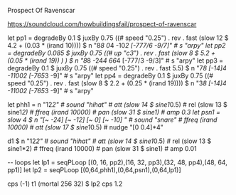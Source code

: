 Prospect Of Ravenscar

https://soundcloud.com/howbuildingsfail/prospect-of-ravenscar

let pp1 =  degradeBy 0.1 $ juxBy 0.75 ((# speed "0.25") . rev . fast (slow 12 $ 4.2 + (0.03 * (irand 10))))  $ n "8*8 0*4 -10*2 [-777/6 -9/7]" # s "arpy"
let pp2 =  degradeBy 0.085 $ juxBy 0.75 ((# up "c3") . rev . fast (slow 8 $ 5.2 + (0.05 * (irand 19))  ) )  $ n "8*8 -24*4 66*4 [-777/3 -9/3]" # s "arpy"
let pp3 =  degradeBy 0.1 $ juxBy 0.75 ((# speed "0.25") . rev . fast 5.5)  $ n "7*8 [-14]*4 -1100*2 [-765*3 -9]" # s "arpy"
let pp4 =  degradeBy 0.1 $ juxBy 0.75 ((# speed "0.25") . rev . fast (slow 8 $ 2.2 + (0.25 * (irand 19))))  $ n "3*8 [-14]*4 -1100*2 [-765*3 -9]" # s "arpy"

let phh1 = n "12*2" # sound "hihat" # att (slow 14 $ sine1*0.5)  # rel (slow 13 $ sine1*2) # ffreq (irand 10000) # pan (slow 31 $ sine1) # amp 0.3
let psn1 = slow 4 $  n "[~ -24] [~ -12] [~ 0] [~ -10] " # sound "snare" # ffreq (irand 10000) # att (slow 17 $ sine1*0.5) # nudge "[0 0.4]*4"

d1 $ n "12*2" # sound "hihat" # att (slow 14 $ sine1*0.5)  # rel (slow 13 $ sine1*2) # ffreq (irand 10000) # pan (slow 31 $ sine1) # amp 0.01

-- loops
let lp1 = seqPLoop [(0, 16, pp2),(16, 32, pp3),(32, 48, pp4),(48, 64, pp1)]
let lp2 = seqPLoop [(0,64,phh1),(0,64,psn1),(0,64,lp1)]

cps (-1)
t1 (mortal 256 32) $  lp2
cps 1.2
